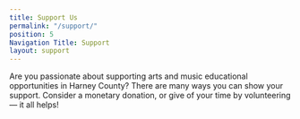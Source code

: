 ```yaml
---
title: Support Us
permalink: "/support/"
position: 5
Navigation Title: Support
layout: support
---
```


Are you passionate about supporting arts and music educational opportunities in Harney County? There are many ways you can show your support. Consider a monetary donation, or give of your time by volunteering &mdash; it all helps!
